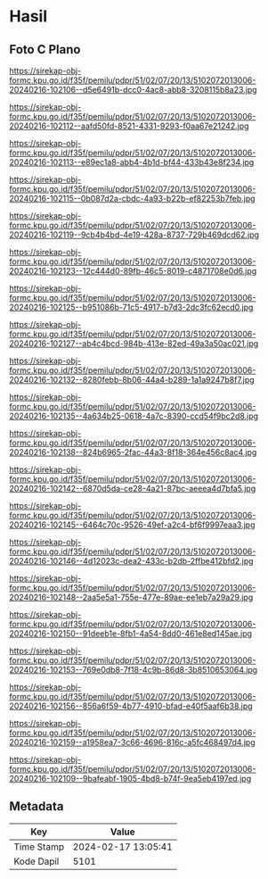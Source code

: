 # Hasil

## Foto C Plano

https://sirekap-obj-formc.kpu.go.id/f35f/pemilu/pdpr/51/02/07/20/13/5102072013006-20240216-102106--d5e6491b-dcc0-4ac8-abb8-3208115b8a23.jpg

https://sirekap-obj-formc.kpu.go.id/f35f/pemilu/pdpr/51/02/07/20/13/5102072013006-20240216-102112--aafd50fd-8521-4331-9293-f0aa67e21242.jpg

https://sirekap-obj-formc.kpu.go.id/f35f/pemilu/pdpr/51/02/07/20/13/5102072013006-20240216-102113--e89ec1a8-abb4-4b1d-bf44-433b43e8f234.jpg

https://sirekap-obj-formc.kpu.go.id/f35f/pemilu/pdpr/51/02/07/20/13/5102072013006-20240216-102115--0b087d2a-cbdc-4a93-b22b-ef82253b7feb.jpg

https://sirekap-obj-formc.kpu.go.id/f35f/pemilu/pdpr/51/02/07/20/13/5102072013006-20240216-102119--9cb4b4bd-4e19-428a-8737-729b469dcd62.jpg

https://sirekap-obj-formc.kpu.go.id/f35f/pemilu/pdpr/51/02/07/20/13/5102072013006-20240216-102123--12c444d0-89fb-46c5-8019-c4871708e0d6.jpg

https://sirekap-obj-formc.kpu.go.id/f35f/pemilu/pdpr/51/02/07/20/13/5102072013006-20240216-102125--b951086b-71c5-4917-b7d3-2dc3fc62ecd0.jpg

https://sirekap-obj-formc.kpu.go.id/f35f/pemilu/pdpr/51/02/07/20/13/5102072013006-20240216-102127--ab4c4bcd-984b-413e-82ed-49a3a50ac021.jpg

https://sirekap-obj-formc.kpu.go.id/f35f/pemilu/pdpr/51/02/07/20/13/5102072013006-20240216-102132--8280febb-8b06-44a4-b289-1a1a9247b8f7.jpg

https://sirekap-obj-formc.kpu.go.id/f35f/pemilu/pdpr/51/02/07/20/13/5102072013006-20240216-102135--4a634b25-0618-4a7c-8390-ccd54f9bc2d8.jpg

https://sirekap-obj-formc.kpu.go.id/f35f/pemilu/pdpr/51/02/07/20/13/5102072013006-20240216-102138--824b6965-2fac-44a3-8f18-364e456c8ac4.jpg

https://sirekap-obj-formc.kpu.go.id/f35f/pemilu/pdpr/51/02/07/20/13/5102072013006-20240216-102142--6870d5da-ce28-4a21-87bc-aeeea4d7bfa5.jpg

https://sirekap-obj-formc.kpu.go.id/f35f/pemilu/pdpr/51/02/07/20/13/5102072013006-20240216-102145--6464c70c-9526-49ef-a2c4-bf6f9997eaa3.jpg

https://sirekap-obj-formc.kpu.go.id/f35f/pemilu/pdpr/51/02/07/20/13/5102072013006-20240216-102146--4d12023c-dea2-433c-b2db-2ffbe412bfd2.jpg

https://sirekap-obj-formc.kpu.go.id/f35f/pemilu/pdpr/51/02/07/20/13/5102072013006-20240216-102148--2aa5e5a1-755e-477e-89ae-ee1eb7a29a29.jpg

https://sirekap-obj-formc.kpu.go.id/f35f/pemilu/pdpr/51/02/07/20/13/5102072013006-20240216-102150--91deeb1e-8fb1-4a54-8dd0-461e8ed145ae.jpg

https://sirekap-obj-formc.kpu.go.id/f35f/pemilu/pdpr/51/02/07/20/13/5102072013006-20240216-102153--769e0db8-7f18-4c9b-86d8-3b8510653064.jpg

https://sirekap-obj-formc.kpu.go.id/f35f/pemilu/pdpr/51/02/07/20/13/5102072013006-20240216-102156--856a6f59-4b77-4910-bfad-e40f5aaf6b38.jpg

https://sirekap-obj-formc.kpu.go.id/f35f/pemilu/pdpr/51/02/07/20/13/5102072013006-20240216-102159--a1958ea7-3c66-4696-816c-a5fc468497d4.jpg

https://sirekap-obj-formc.kpu.go.id/f35f/pemilu/pdpr/51/02/07/20/13/5102072013006-20240216-102109--9bafeabf-1905-4bd8-b74f-9ea5eb4197ed.jpg


## Metadata

| Key        | Value               |
| ---------- | ------------------- |
| Time Stamp | 2024-02-17 13:05:41 |
| Kode Dapil | 5101                |



